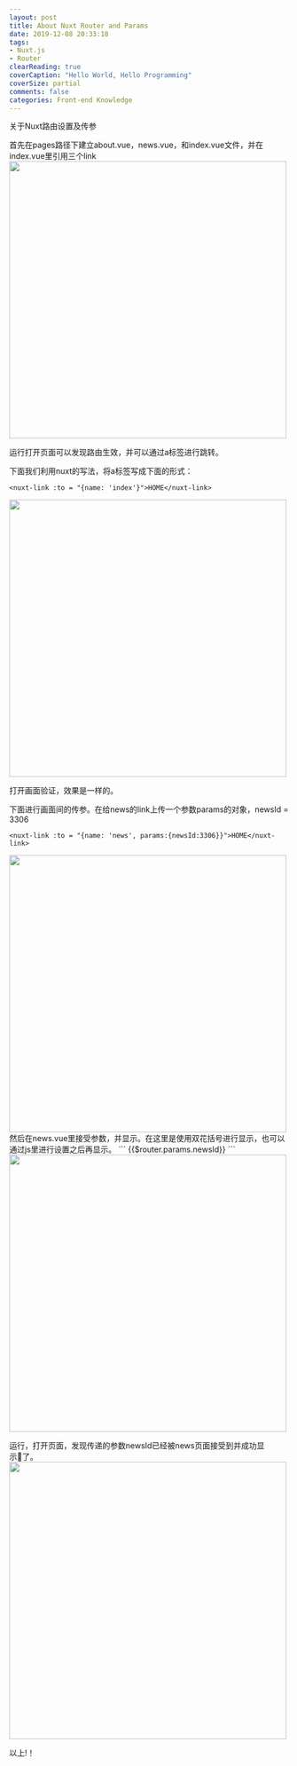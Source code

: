 ```yaml
---
layout: post
title: About Nuxt Router and Params
date: 2019-12-08 20:33:18
tags:
- Nuxt.js
- Router
clearReading: true
coverCaption: "Hello World, Hello Programming"
coverSize: partial
comments: false
categories: Front-end Knowledge
---
```


关于Nuxt路由设置及传参
<!--more-->
首先在pages路径下建立about.vue，news.vue，和index.vue文件，并在index.vue里引用三个link
<br>
<img src="./1.png" style="width: 500px">

运行打开页面可以发现路由生效，并可以通过a标签进行跳转。

下面我们利用nuxt的写法，将a标签写成下面的形式：
```
<nuxt-link :to = "{name: 'index'}">HOME</nuxt-link>
```
<img src="./2.png" style="width: 500px">

打开画面验证，效果是一样的。

下面进行画面间的传参。在给news的link上传一个参数params的对象，newsId = 3306
```
<nuxt-link :to = "{name: 'news', params:{newsId:3306}}">HOME</nuxt-link>
```
<img src="./3.png" style="width: 500px">
然后在news.vue里接受参数，并显示。在这里是使用双花括号进行显示，也可以通过js里进行设置之后再显示。
```
{{$router.params.newsId}}
```

<img src="./4.png" style="width: 500px">

运行，打开页面，发现传递的参数newsId已经被news页面接受到并成功显示了。
<br>
<img src="./5.png" style="width: 500px">

以上!！
